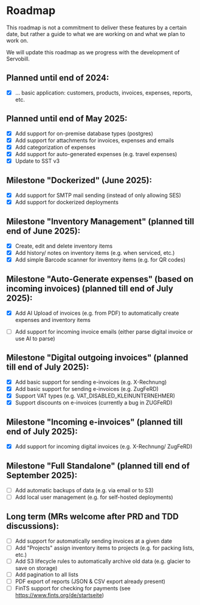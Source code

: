 # Roadmap

This roadmap is not a commitment to deliver these features by a certain date, but rather a guide to what we are working on and what we plan to work on.

We will update this roadmap as we progress with the development of Servobill.

## Planned until end of 2024:
- [X] ... basic application: customers, products, invoices, expenses, reports, etc.

## Planned until end of May 2025:
- [X] Add support for on-premise database types (postgres)
- [X] Add support for attachments for invoices, expenses and emails
- [X] Add categorization of expenses
- [X] Add support for auto-generated expenses (e.g. travel expenses)
- [X] Update to SST v3

## Milestone "Dockerized" (June 2025):
- [X] Add support for SMTP mail sending (instead of only allowing SES)
- [X] Add support for dockerized deployments

## Milestone "Inventory Management" (planned till end of June 2025):
- [X] Create, edit and delete inventory items
- [X] Add history/ notes on inventory items (e.g. when serviced, etc.)
- [X] Add simple Barcode scanner for inventory items (e.g. for QR codes)

## Milestone "Auto-Generate expenses" (based on incoming invoices) (planned till end of July 2025):
- [X] Add AI Upload of invoices (e.g. from PDF) to automatically create expenses and inventory items
- [ ] Add support for incoming invoice emails (either parse digital invoice or use AI to parse)


## Milestone "Digital outgoing invoices" (planned till end of July 2025):
- [X] Add basic support for sending e-invoices (e.g. X-Rechnung)
- [X] Add basic support for sending e-invoices (e.g. ZugFeRD)
- [X] Support VAT types (e.g. VAT_DISABLED_KLEINUNTERNEHMER)
- [X] Support discounts on e-invoices (currently a bug in ZUGFeRD)

## Milestone "Incoming e-invoices" (planned till end of July 2025):
- [X] Add support for incoming digital invoices (e.g. X-Rechnung/ ZugFeRD)


## Milestone "Full Standalone" (planned till end of September 2025):
- [ ] Add automatic backups of data (e.g. via email or to S3)
- [ ] Add local user management (e.g. for self-hosted deployments)

## Long term (MRs welcome after PRD and TDD discussions):
- [ ] Add support for automatically sending invoices at a given date
- [ ] Add "Projects" assign inventory items to projects (e.g. for packing lists, etc.)
- [ ] Add S3 lifecycle rules to automatically archive old data (e.g. glacier to save on storage)
- [ ] Add pagination to all lists
- [ ] PDF export of reports (JSON & CSV export already present)
- [ ] FinTS support for checking for payments (see https://www.fints.org/de/startseite)